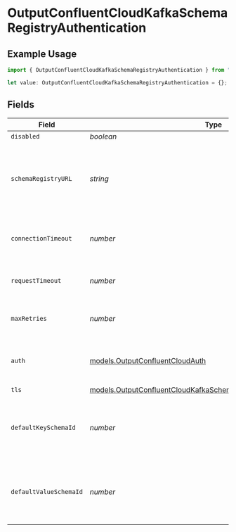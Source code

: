 # OutputConfluentCloudKafkaSchemaRegistryAuthentication

## Example Usage

```typescript
import { OutputConfluentCloudKafkaSchemaRegistryAuthentication } from "cribl-control-plane/models";

let value: OutputConfluentCloudKafkaSchemaRegistryAuthentication = {};
```

## Fields

| Field                                                                                                                                            | Type                                                                                                                                             | Required                                                                                                                                         | Description                                                                                                                                      |
| ------------------------------------------------------------------------------------------------------------------------------------------------ | ------------------------------------------------------------------------------------------------------------------------------------------------ | ------------------------------------------------------------------------------------------------------------------------------------------------ | ------------------------------------------------------------------------------------------------------------------------------------------------ |
| `disabled`                                                                                                                                       | *boolean*                                                                                                                                        | :heavy_minus_sign:                                                                                                                               | N/A                                                                                                                                              |
| `schemaRegistryURL`                                                                                                                              | *string*                                                                                                                                         | :heavy_minus_sign:                                                                                                                               | URL for accessing the Confluent Schema Registry. Example: http://localhost:8081. To connect over TLS, use https instead of http.                 |
| `connectionTimeout`                                                                                                                              | *number*                                                                                                                                         | :heavy_minus_sign:                                                                                                                               | Maximum time to wait for a Schema Registry connection to complete successfully                                                                   |
| `requestTimeout`                                                                                                                                 | *number*                                                                                                                                         | :heavy_minus_sign:                                                                                                                               | Maximum time to wait for the Schema Registry to respond to a request                                                                             |
| `maxRetries`                                                                                                                                     | *number*                                                                                                                                         | :heavy_minus_sign:                                                                                                                               | Maximum number of times to try fetching schemas from the Schema Registry                                                                         |
| `auth`                                                                                                                                           | [models.OutputConfluentCloudAuth](../models/outputconfluentcloudauth.md)                                                                         | :heavy_minus_sign:                                                                                                                               | Credentials to use when authenticating with the schema registry using basic HTTP authentication                                                  |
| `tls`                                                                                                                                            | [models.OutputConfluentCloudKafkaSchemaRegistryTLSSettingsClientSide](../models/outputconfluentcloudkafkaschemaregistrytlssettingsclientside.md) | :heavy_minus_sign:                                                                                                                               | N/A                                                                                                                                              |
| `defaultKeySchemaId`                                                                                                                             | *number*                                                                                                                                         | :heavy_minus_sign:                                                                                                                               | Used when __keySchemaIdOut is not present, to transform key values, leave blank if key transformation is not required by default.                |
| `defaultValueSchemaId`                                                                                                                           | *number*                                                                                                                                         | :heavy_minus_sign:                                                                                                                               | Used when __valueSchemaIdOut is not present, to transform _raw, leave blank if value transformation is not required by default.                  |